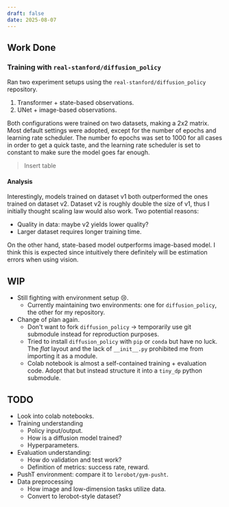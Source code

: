 ```yaml
---
draft: false
date: 2025-08-07
---
```


## Work Done

### Training with `real-stanford/diffusion_policy`

Ran two experiment setups using the `real-stanford/diffusion_policy` repository.

1. Transformer + state-based observations.
2. UNet + image-based observations.

Both configurations were trained on two datasets, making a 2x2 matrix. Most default settings were adopted, except for the number of epochs and learning rate scheduler. The number fo epochs was set to 1000 for all cases in order to get a quick taste, and the learning rate scheduler is set to constant to make sure the model goes far enough.

> Insert table

#### Analysis

Interestingly, models trained on dataset v1 both outperformed the ones trained on dataset v2. Dataset v2 is roughly double the size of v1, thus I initially thought scaling law would also work. Two potential reasons:

- Quality in data: maybe v2 yields lower quality?
- Larger dataset requires longer training time.

On the other hand, state-based model outperforms image-based model. I think this is expected since intuitively there definitely will be estimation errors when using vision.

## WIP

- Still fighting with environment setup 😢.
    - Currently maintaining two environments: one for `diffusion_policy`, the other for my repository.
- Change of plan again.
    - Don't want to fork `diffusion_policy` $\to$ temporarily use git submodule instead for reproduction purposes.
    - Tried to install `diffusion_policy` with `pip` or `conda` but have no luck. The *flat* layout and the lack of `__init__.py` prohibited me from importing it as a module.
    - Colab notebook is almost a self-contained training + evaluation code. Adopt that but instead structure it into a `tiny_dp` python submodule.

## TODO

- Look into colab notebooks.
- Training understanding
    - Policy input/output.
    - How is a diffusion model trained?
    - Hyperparameters.
- Evaluation understanding:
    - How do validation and test work?
    - Definition of metrics: success rate, reward.
- PushT environment: compare it to `lerobot/gym-pusht`.
- Data preprocessing
    - How image and low-dimension tasks utilize data.
    - Convert to lerobot-style dataset?
